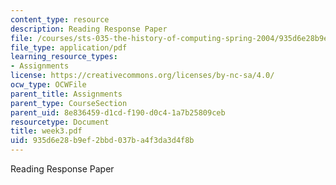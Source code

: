 ```yaml
---
content_type: resource
description: Reading Response Paper
file: /courses/sts-035-the-history-of-computing-spring-2004/935d6e28b9ef2bbd037ba4f3da3d4f8b_week3.pdf
file_type: application/pdf
learning_resource_types:
- Assignments
license: https://creativecommons.org/licenses/by-nc-sa/4.0/
ocw_type: OCWFile
parent_title: Assignments
parent_type: CourseSection
parent_uid: 8e836459-d1cd-f190-d0c4-1a7b25809ceb
resourcetype: Document
title: week3.pdf
uid: 935d6e28-b9ef-2bbd-037b-a4f3da3d4f8b
---
```

Reading Response Paper